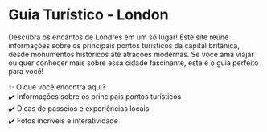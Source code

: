 # Guia Turístico - London

Descubra os encantos de Londres em um só lugar! Este site reúne informações sobre os principais pontos turísticos da capital britânica, desde monumentos históricos até atrações modernas. Se você ama viajar ou quer conhecer mais sobre essa cidade fascinante, este é o guia perfeito para você!

✨ O que você encontra aqui?  
✔️ Informações sobre os principais pontos turísticos  
✔️ Dicas de passeios e experiências locais  
✔️ Fotos incríveis e interatividade  
